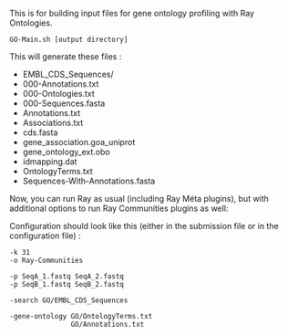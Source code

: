 
This is for building input files for gene ontology profiling
with Ray Ontologies.

	GO-Main.sh [output directory]

This will generate these files :
* EMBL_CDS_Sequences/
* 000-Annotations.txt
* 000-Ontologies.txt
* 000-Sequences.fasta
* Annotations.txt
* Associations.txt
* cds.fasta
* gene_association.goa_uniprot
* gene_ontology_ext.obo
* idmapping.dat
* OntologyTerms.txt
* Sequences-With-Annotations.fasta

Now, you can run Ray as usual (including Ray Méta plugins), but with
additional options to run Ray Communities plugins as well:

Configuration should look like this
(either in the submission file or in the configuration file) :


```
-k 31
-o Ray-Communities

-p SeqA_1.fastq SeqA_2.fastq
-p SeqB_1.fastq SeqB_2.fastq

-search GO/EMBL_CDS_Sequences

-gene-ontology GO/OntologyTerms.txt
	           GO/Annotations.txt

```	
